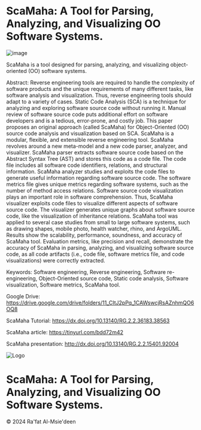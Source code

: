 # ScaMaha: A Tool for Parsing, Analyzing, and Visualizing OO Software Systems. 

![image](https://github.com/user-attachments/assets/cb3cb114-bb03-4565-a80f-9211eadae64b)

ScaMaha is a tool designed for parsing, analyzing, and visualizing object-oriented (OO) software systems.

Abstract: Reverse engineering tools are required to handle the complexity of software products and the unique requirements of many different tasks, like software analysis and visualization. Thus, reverse engineering tools should adapt to a variety of cases. Static Code Analysis (SCA) is a technique for analyzing and exploring software source code without running it. Manual review of software source code puts additional effort on software developers and is a tedious, error-prone, and costly job. This paper proposes an original approach (called ScaMaha) for Object-Oriented (OO) source code analysis and visualization based on SCA. ScaMaha is a modular, flexible, and extensible reverse engineering tool. ScaMaha revolves around a new meta-model and a new code parser, analyzer, and visualizer. ScaMaha parser extracts software source code based on the Abstract Syntax Tree (AST) and stores this code as a code file. The code file includes all software code identifiers, relations, and structural information. ScaMaha analyzer studies and exploits the code files to generate useful information regarding software source code. The software metrics file gives unique metrics regarding software systems, such as the number of method access relations. Software source code visualization plays an important role in software comprehension. Thus, ScaMaha visualizer exploits code files to visualize different aspects of software source code. The visualizer generates unique graphs about software source code, like the visualization of inheritance relations. ScaMaha tool was applied to several case studies from small to large software systems, such as drawing shapes, mobile photo, health watcher, rhino, and ArgoUML. Results show the scalability, performance, soundness, and accuracy of ScaMaha tool. Evaluation metrics, like precision and recall, demonstrate the accuracy of ScaMaha in parsing, analyzing, and visualizing software source code, as all code artifacts (i.e., code file, software metrics file, and code visualizations) were correctly extracted.

Keywords: Software engineering, Reverse engineering, Software re-engineering, Object-Oriented source code, Static code analysis, Software visualization, Software metrics, ScaMaha tool.



Google Drive: https://drive.google.com/drive/folders/11_CItJ2pPq_1CAWswcjRsAZnhmQO6OQ8

ScaMaha Tutorial: https://dx.doi.org/10.13140/RG.2.2.36183.38563


ScaMaha article: https://tinyurl.com/bdd72m42

ScaMaha presentation: http://dx.doi.org/10.13140/RG.2.2.15401.92004



![Logo](https://github.com/user-attachments/assets/d9597837-8bb8-4363-8b4d-4a8c923969f9)


# ScaMaha: A Tool for Parsing, Analyzing, and Visualizing OO Software Systems. 

© 2024 Ra'fat Al-Msie'deen

